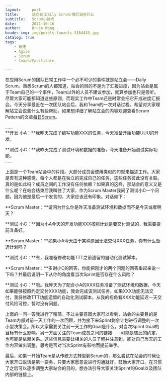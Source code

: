 ```yaml
---
layout:     post
title:      站立会(Daily Scrum)我们说些什么
subtitle:   Scrum小技巧
date:       2021-10-16
author:     Bruce Wong
header-img: img/pexels-fauxels-3184433.jpg 
catalog: true
tags:
    - 敏捷
    - Agile
    - Scrum
    - Coach/Facilitate

---
```


在应用Scrum的团队日常工作中一个必不可少的事件就是站立会——Daily Scrum。熟悉Scrum的人都知道，站会的目的不是为了汇报进度，因为站会是属于Team自己的一个事件，Team以外的人员不建议参加，就算参加也只是旁听。尽管大家可能都知道这些原则，而现实工作中Team还是时常会把它开成进度汇报会。今天分享最近在一次团队站会后，我和Team的一次对话过程。希望对大家理解站立会说些什么有些帮助。如果想详细了解站立会的内容欢迎查看Scrum Pattern的文章[每日Scrum](https://brucetalk.com/2021/04/03/pattern-daily-scrum/)。  

......  
**开发 小A：**我昨天完成了编写功能XXX的任务，今天准备开始功能UUU的开发。  

**测试 小C：**我昨天完成了测试环境和数据的准备，今天准备开始测试实际功能。  
......  

上面是一个Team站会中的片段。大部分成员会使用类似的句型来描述工作。大家是否有这种感觉，每个人都是在独立的完成自己的任务，这些任务彼此没有关联。真的是如此吗？成员之间的工作没有任何依赖？如果真的这样，那站会的意义又是什么呢？在站会结束后我叫住了大家，作为Scrum Master我问了测试小C一个问题，因为他是最后一个发言的，大家应该还有印象。对话如下：  

**Scrum Master：**请问为什么你是昨天准备测试环境和数据而不是今天或者明天？  

**测试 小C：**因为小A今天的开发功能XXX按照计划是要交付测试的，我需要提前准备好。  

**Scrum Master：**如果小A今天由于某种原因无法交付XXX任务，你有什么备选计划吗？  

**测试 小C：**有，我准备修改功能TTT之前遗留的自动化测试脚本。  

**Scrum Master：**多谢小C的回答，你能把刚才的两个问题的回答串起来说一下吗？并最后说明一下从你的角度看当次Sprint是否存在什么风险？   

**测试 小C：**哦。我昨天为了配合小A的XXX任务准备了测试环境和数据，今天如果能够按照约定交付XXX功能，我会完成该测试任务，如果XXX功能无法交付，我将修改TTT功能遗留的自动化测试脚本。从我的视角看XXX功能延迟一天交付风险可控，暂时没有问题。  

上面的一问一答我进行了精简，不过主要意图大家可以看到，站会的主要目的是Team内部对前一天工作的一次回顾，并为接下来Sprint剩余计划进行调整的一次小型决策会。所以大家需要关注前一天工作的Goal是什么，对当次Sprint Goal的目标有什么影响。另一方面关注的Team成员之间的链接——可能是彼此的约定，也可能是依赖关系。这些信息需要让相关的人员了解并注意到，能对自己当天的工作内容做出调整，思考是否对当次Sprint有影响而提前举手。  

最后，如果一开始Team是从传统方式转型到Scrum的，那么尝试在站会的时候让大家开口说话是第一要务，只要大家愿意说进行沟通就好，鼓励大家开口。在习惯了之后可以逐步调整大家站会的目的，想办法引导大家关注Sprint的Goal以及团队内部的链接上。  
